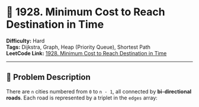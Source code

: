 # 🚗 1928. Minimum Cost to Reach Destination in Time

**Difficulty:** Hard  
**Tags:** Dijkstra, Graph, Heap (Priority Queue), Shortest Path  
**LeetCode Link:** [1928. Minimum Cost to Reach Destination in Time](https://leetcode.com/problems/minimum-cost-to-reach-destination-in-time/)

---

## 🧩 Problem Description

There are `n` cities numbered from `0` to `n - 1`, all connected by **bi-directional roads**. Each road is represented by a triplet in the `edges` array:
